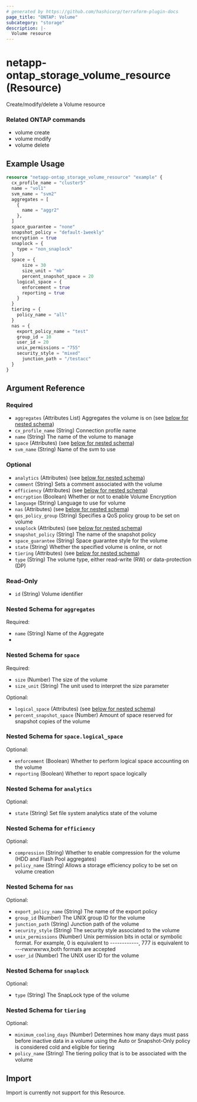 ```yaml
---
# generated by https://github.com/hashicorp/terraform-plugin-docs
page_title: "ONTAP: Volume"
subcategory: "storage"
description: |-
  Volume resource
---
```


# netapp-ontap_storage_volume_resource (Resource)

Create/modify/delete a Volume resource

### Related ONTAP commands
* volume create
* volume modify
* volume delete

## Example Usage

```terraform
resource "netapp-ontap_storage_volume_resource" "example" {
  cx_profile_name = "cluster5"
  name = "vol1"
  svm_name = "svm2"
  aggregates = [
    {
      name = "aggr2"
    },
  ]
  space_guarantee = "none"
  snapshot_policy = "default-1weekly"
  encryption = true
  snaplock = {
    type = "non_snaplock"
  }
  space = {
	  size = 30
	  size_unit = "mb"
	  percent_snapshot_space = 20
    logical_space = {
      enforcement = true
      reporting = true
    }
  }
  tiering = {
  	policy_name = "all"
  }
  nas = {
    export_policy_name = "test"
    group_id = 10
    user_id = 20
    unix_permissions = "755"
    security_style = "mixed"
	  junction_path = "/testacc"
  }
}
```

<!-- schema generated by tfplugindocs -->
## Argument Reference

### Required

- `aggregates` (Attributes List) Aggregates the volume is on (see [below for nested schema](#nestedatt--aggregates))
- `cx_profile_name` (String) Connection profile name
- `name` (String) The name of the volume to manage
- `space` (Attributes) (see [below for nested schema](#nestedatt--space))
- `svm_name` (String) Name of the svm to use

### Optional

- `analytics` (Attributes) (see [below for nested schema](#nestedatt--analytics))
- `comment` (String) Sets a comment associated with the volume
- `efficiency` (Attributes) (see [below for nested schema](#nestedatt--efficiency))
- `encryption` (Boolean) Whether or not to enable Volume Encryption
- `language` (String) Language to use for volume
- `nas` (Attributes) (see [below for nested schema](#nestedatt--nas))
- `qos_policy_group` (String) Specifies a QoS policy group to be set on volume
- `snaplock` (Attributes) (see [below for nested schema](#nestedatt--snaplock))
- `snapshot_policy` (String) The name of the snapshot policy
- `space_guarantee` (String) Space guarantee style for the volume
- `state` (String) Whether the specified volume is online, or not
- `tiering` (Attributes) (see [below for nested schema](#nestedatt--tiering))
- `type` (String) The volume type, either read-write (RW) or data-protection (DP)

### Read-Only

- `id` (String) Volume identifier

<a id="nestedatt--aggregates"></a>
### Nested Schema for `aggregates`

Required:

- `name` (String) Name of the Aggregate
- 
<a id="nestedatt--space"></a>
### Nested Schema for `space`

Required:

- `size` (Number) The size of the volume
- `size_unit` (String) The unit used to interpret the size parameter

Optional:

- `logical_space` (Attributes) (see [below for nested schema](#nestedatt--space--logical_space))
- `percent_snapshot_space` (Number) Amount of space reserved for snapshot copies of the volume

<a id="nestedatt--space--logical_space"></a>
### Nested Schema for `space.logical_space`

Optional:

- `enforcement` (Boolean) Whether to perform logical space accounting on the volume
- `reporting` (Boolean) Whether to report space logically



<a id="nestedatt--analytics"></a>
### Nested Schema for `analytics`

Optional:

- `state` (String) Set file system analytics state of the volume


<a id="nestedatt--efficiency"></a>
### Nested Schema for `efficiency`

Optional:

- `compression` (String) Whether to enable compression for the volume (HDD and Flash Pool aggregates)
- `policy_name` (String) Allows a storage efficiency policy to be set on volume creation


<a id="nestedatt--nas"></a>
### Nested Schema for `nas`

Optional:

- `export_policy_name` (String) The name of the export policy
- `group_id` (Number) The UNIX group ID for the volume
- `junction_path` (String) Junction path of the volume
- `security_style` (String) The security style associated to the volume
- `unix_permissions` (Number) Unix permission bits in octal or symbolic format. For example, 0 is equivalent to ------------, 777 is equivalent to ---rwxrwxrwx,both formats are accepted
- `user_id` (Number) The UNIX user ID for the volume


<a id="nestedatt--snaplock"></a>
### Nested Schema for `snaplock`

Optional:

- `type` (String) The SnapLock type of the volume


<a id="nestedatt--tiering"></a>
### Nested Schema for `tiering`

Optional:

- `minimum_cooling_days` (Number) Determines how many days must pass before inactive data in a volume using the Auto or Snapshot-Only policy is considered cold and eligible for tiering
- `policy_name` (String) The tiering policy that is to be associated with the volume

## Import
Import is currently not support for this Resource.
